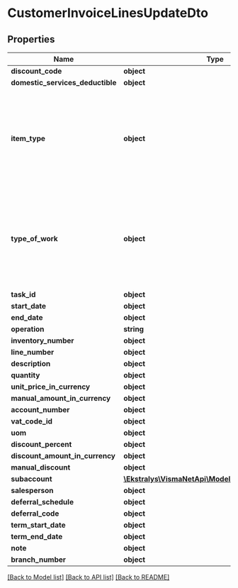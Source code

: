 # CustomerInvoiceLinesUpdateDto

## Properties
Name | Type | Description | Notes
------------ | ------------- | ------------- | -------------
**discount_code** | **object** |  | [optional] 
**domestic_services_deductible** | **object** |  | [optional] 
**item_type** | **object** | The property is now considered obsolete. Please define ItemType on the item level instead. | [optional] 
**type_of_work** | **object** | The property is now considered obsolete. Please define typeOfWork on the item level instead. | [optional] 
**task_id** | **object** |  | [optional] 
**start_date** | **object** |  | [optional] 
**end_date** | **object** |  | [optional] 
**operation** | **string** |  | [optional] 
**inventory_number** | **object** |  | [optional] 
**line_number** | **object** |  | [optional] 
**description** | **object** |  | [optional] 
**quantity** | **object** |  | [optional] 
**unit_price_in_currency** | **object** |  | [optional] 
**manual_amount_in_currency** | **object** |  | [optional] 
**account_number** | **object** |  | [optional] 
**vat_code_id** | **object** |  | [optional] 
**uom** | **object** |  | [optional] 
**discount_percent** | **object** |  | [optional] 
**discount_amount_in_currency** | **object** |  | [optional] 
**manual_discount** | **object** |  | [optional] 
**subaccount** | [**\Ekstralys\VismaNetApi\Model\SegmentUpdateDto[]**](SegmentUpdateDto.md) |  | [optional] 
**salesperson** | **object** |  | [optional] 
**deferral_schedule** | **object** |  | [optional] 
**deferral_code** | **object** |  | [optional] 
**term_start_date** | **object** |  | [optional] 
**term_end_date** | **object** |  | [optional] 
**note** | **object** |  | [optional] 
**branch_number** | **object** |  | [optional] 

[[Back to Model list]](../README.md#documentation-for-models) [[Back to API list]](../README.md#documentation-for-api-endpoints) [[Back to README]](../README.md)


